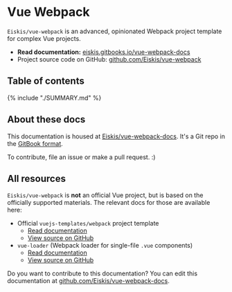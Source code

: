 
# Vue Webpack

`Eiskis/vue-webpack` is an advanced, opinionated Webpack project template for complex Vue projects.

- **Read documentation:** [eiskis.gitbooks.io/vue-webpack-docs](https://eiskis.gitbooks.io/vue-webpack-docs/)
- Project source code on GitHub: [github.com/Eiskis/vue-webpack](https://github.com/Eiskis/vue-webpack)

## Table of contents

{% include "./SUMMARY.md" %}

## About these docs

This documentation is housed at [Eiskis/vue-webpack-docs](https://github.com/Eiskis/vue-webpack-docs). It's a Git repo in the [GitBook format](https://toolchain.gitbook.com/structure.html).

To contribute, file an issue or make a pull request. :)

## All resources

`Eiskis/vue-webpack` is **not** an official Vue project, but is based on the officially supported materials. The relevant docs for those are available here:

- Official `vuejs-templates/webpack` project template
	- [Read documentation](http://vuejs-templates.github.io/webpack/)
	- [View source on GitHub](https://github.com/vuejs-templates/webpack)
- `vue-loader` (Webpack loader for single-file `.vue` components)
	- [Read documentation](http://vuejs.github.io/vue-loader/en/)
	- [View source on GitHub](https://github.com/vuejs/vue-loader)

Do you want to contribute to this documentation? You can edit this documentation at [github.com/Eiskis/vue-webpack-docs](https://github.com/Eiskis/vue-webpack-docs).
